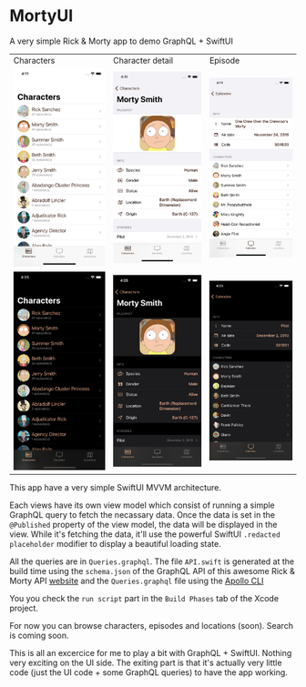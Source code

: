 # MortyUI
A very simple Rick & Morty app to demo GraphQL + SwiftUI

<table>
  <tr>
    <td>Characters</td>
    <td>Character detail</td>
    <td>Episode</td>
  </tr>
  <tr>
    <td><img src="Screenshots/characters.png"></td>
    <td><img src="Screenshots/character.png"></td>
    <td><img src="Screenshots/episode.png"></td>
  </tr>
    <tr>
    <td><img src="Screenshots/characters_dark.png"></td>
    <td><img src="Screenshots/character_dark.png"></td>
    <td><img src="Screenshots/episode_dark.png"></td>
  </tr>
 </table>


This app have a very simple SwiftUI MVVM architecture. 

Each views have its own view model which consist of running a simple GraphQL query to fetch the necassary data. Once the data is set in the `@Published` property of the view model, the data will be displayed in the view. While it's fetching the data, it'll use the powerful SwiftUI `.redacted placeholder` modifier to display a beautiful loading state.

All the queries are in `Queries.graphql`. The file `API.swift` is generated at the build time using the `schema.json` of the GraphQL API of this awesome Rick & Morty API [website](https://rickandmortyapi.com/documentation/#episode-schema) and the `Queries.graphql` file using the [Apollo CLI](https://www.apollographql.com/docs/devtools/cli)

You you check the `run script` part in the `Build Phases` tab of the Xcode project. 

For now you can browse characters, episodes and locations (soon). Search is coming soon. 

This is all an excercice for me to play a bit with GraphQL + SwiftUI. Nothing very exciting on the UI side. The exiting part is that it's actually very little code (just the UI code + some GraphQL queries) to have the app working.